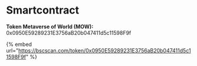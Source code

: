 # Smartcontract

**Token Metaverse of World (MOW):** 0x0950E59289231E3756aB20b047411d5c11598F9f

{% embed url="https://bscscan.com/token/0x0950E59289231E3756aB20b047411d5c11598F9f" %}
